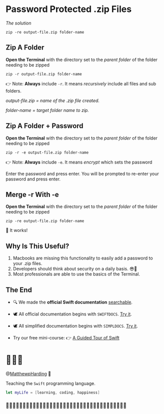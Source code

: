 # Password Protected .zip Files
*The solution*

```
zip -re output-file.zip folder-name
```


## Zip A Folder
**Open the Terminal** with the directory set to the *parent folder* of the folder needing to be zipped

```
zip -r output-file.zip folder-name
```
👉 Note: **Always** include `-r`. It means *recursively* include all files and sub folders. 

*output-file.zip = name of the .zip file created.*
 
 *folder-name = target folder name to zip.*


## Zip A Folder + Password
**Open the Terminal** with the directory set to the *parent folder* of the folder needing to be zipped

```
zip -r -e output-file.zip folder-name
```
👉 Note: **Always** include `-e`. It means *encrypt* which sets the password

Enter the password and press enter.
You will be prompted to re-enter your password and press enter. 


## Merge -r With -e
**Open the Terminal** with the directory set to the *parent folder* of the folder needing to be zipped

```
zip -re output-file.zip folder-name
```
🥳 It works! 


## Why Is This Useful?
1. Macbooks are missing this functionality to easily add a password to your .zip files.
2. Developers should think about security on a daily basis. 😎🔐
3. Most professionals are able to use the basics of the Terminal.


## The End

- 🔍 We made the **official Swift documentation** [searchable](https://github.com/MatthewpHarding?tab=repositories). 

- 🕊 All official documentation begins with `SWIFTDOCS`. [Try it](https://github.com/MatthewpHarding?tab=repositories&q=SWIFTDOCS).

- 🕊 All simplified documentation begins with `SIMPLDOCS`. [Try it](https://github.com/MatthewpHarding?tab=repositories&q=SIMPLDOCS).

- Try our free mini-course:
👉 [A Guided Tour of Swift](https://github.com/MatthewpHarding/a-tour-of-swift) 

# 🤷🏼‍♂️



@[MatthewpHarding](https://github.com/MatthewpHarding) 🔗


Teaching the `Swift` programming language.

```Swift
let myLife = [learning, coding, happiness] 
```
### 🧕🏻👨🏿‍💼👩🏼‍💼👩🏻‍💻👨🏼‍💼🧛🏻‍♀️👩🏼‍💻💁🏽‍♂️🕵🏻‍♂️🧝🏼‍♀️🦹🏼‍♀🧕🏾🧟‍♂️
